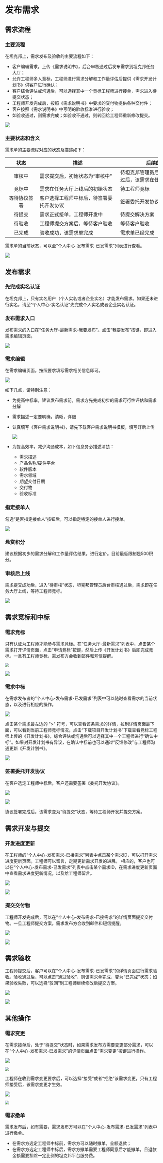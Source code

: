 # 发布需求 

## 需求流程

### 主要流程

在坦克邦上，需求发布及验收的主要流程如下：

- 客户编辑需求，上传《需求说明书》，后台审核通过后发布需求到坦克邦任务大厅；
- 允许工程师多人竞标，工程师进行需求分解和工作量评估后提供《需求开发计划书》供客户进行确认；
- 客户综合评估或沟通后，可以选择其中一个竞标工程师进行接单，需求进入待提交状态；
- 工程师开发完成后，按照《需求说明书》中要求的交付物提供各种交付件；
- 客户按照《需求说明书》中写明的验收标准进行验收；
- 如验收通过，则需求完成；如验收不通过，则转回给工程师重新修改提交。

![](request.assets/xuqiuliucheng.png)



### 主要状态和含义

需求单的主要流程对应的状态及描述如下：

| <span style="display:inline-block;width:90px">状态</span> | <span style="display:inline-block;width:250px">描述</span> | <span style="display:inline-block;width:250px">后续的操作</span> | <span style="display:inline-block;width:100px">Owner</span> |
| :-------------------------------------------------------: | ---------------------------------------------------------- | ------------------------------------------------------------ | ----------------------------------------------------------- |
|                          审核中                           | 需求提交后，初始状态为“审核中”                             | 待坦克邦管理员后台审核，审核通过后，该需求在任务大厅上线     | 坦克邦管理员                                                |
|                          竞标中                           | 需求在任务大厅上线后的初始状态                             | 待工程师竞标                                                 | 工程师                                                      |
|                       等待协议签署                        | 客户选择工程师中标后，待签署委托开发协议                   | 签署委托开发协议                                             | 客户                                                        |
|                          待提交                           | 需求正式接单，工程师开发中                                 | 待提交解决方案                                               | 工程师                                                      |
|                          待验收                           | 工程师提交方案后，等待客户验收                             | 等待客户验收                                                 | 客户                                                        |
|                          已完成                           | 验收成功，该需求单完成                                     | 需求单已经完成                                               | 无                                                          |


需求单的当前状态，可以至“个人中心-发布需求-已发需求”列表进行查看。

![](request.assets/xuqiuzhuangtai.png)



## 发布需求 

### 先完成实名认证

在坦克邦上，只有实名用户（个人实名或者企业实名）才能发布需求。如果还未进行实名，请至“个人中心-实名认证”先完成个人实名或者企业实名认证。



### 发布需求入口

发布需求的入口在“任务大厅-最新需求-我要发布”。点击“我要发布”按键，即进入需求编辑页面。

![](request.assets/fabuxuqiu.png)



### 需求编辑

在需求编辑页面，按照要求填写需求相关信息即可。

![](request.assets/xuqiubianji.png)

如下几点，请特别注意：

- 为提高中标率，建议发布需求前，需求方先完成初步的需求可行性评估和需求分解

- 需求描述一定要明确，清晰，详细

- 认真填写《客户需求说明书》，请先下载客户需求说明书模板，填写好后上传

  ![](request.assets/xuqiushuomingshu.png)

- 为提高效率，减少沟通成本，如下信息务必描述清楚：

  - 需求描述
  - 产品名称/硬件平台
  - 软件版本
  - 需求领域
  - 期望交付日期
  - 交付物
  - 验收标准


### 指定接单人

勾选“是否指定接单人”按钮后，可以指定特定的接单人进行接单。

![](request.assets/zhidingjdr.png)



### 悬赏积分

建议根据初步的需求分解和工作量评估结果，进行定价。目前最低限制是500积分。



### 审核后上线

需求提交成功后，进入“待审核”状态，坦克邦管理员后台审核通过后，需求即在任务大厅上线，等待工程师竞标。

![](request.assets/jingbiao.png)



## 需求竞标和中标

### 需求竞标

只有认证为工程师才能参与需求竞标。在“任务大厅-最新需求”列表中，点击某个需求打开详情页面，点击“申请竞标”按键，然后上传《开发计划书》后即完成竞标。一旦有工程师竞标，需发布方会收到邮件和短信提醒。

<img src="ts_userguide.assets/shenqingjingbiao.png" style="zoom:75%;" />

![](request.assets/jihuashu.png)



### 需求中标

在需求发布者的“个人中心-发布需求-已发需求”列表中可以随时查看需求的当前状态，以及进行相应的操作。

![](request.assets/zhongbiao1.png)



点击某个需求最左边的 ">" 符号，可以查看该条需求的详情，拉到详情页面最下面，可以看到当前工程师竞标情况，点击“下载项目开发计划书”下载查看竞标工程师上传的《开发计划书》，综合评估或沟通后可以选择其中一个工程师进行“确认中标”。如果对开发计划书有异议，在确认中标前也可以通过“反馈修改”与工程师沟通更新《开发计划书》。

![](request.assets/zhongbiao2.png)



### 签署委托开发协议

在客户选定工程师中标后，客户还需要签署《委托开发协议》。

![](request.assets/xieyi1.png)

![](request.assets/xieyi2.png)

协议签署完成后，该需求变为“待提交”状态，等待工程师开发并提交方案。



## 需求开发与提交

### 开发进度更新

在工程师的“个人中心-发布需求-已接需求”列表中点击某个需求ID，可以打开需求进度更新页面。工程师可以留言，定期更新需求开发的进展。
相应的，客户也可以在“个人中心-发布需求-已发需求”列表中点击某个需求ID，在需求进度更新页面中查看需求进度更新情况，以及给工程师留言。

![](request.assets/xuqiutijiao1.png)

![](request.assets/xuqiutijiao2.png)



### 提交交付物

工程师开发完成后，可以在“个人中心-发布需求-已接需求”的详情页面提交交付物。一旦工程师提交方案，需求发布方会收到邮件和短信提醒。

![](request.assets/xuqiutijiao3.png)

![](request.assets/xuqiutijiao4.png)



## 需求验收

工程师提交后，客户可以在“个人中心-发布需求-已发需求”的详情页面进行需求验收。验收通过后，可以点击“通过验收”，则该需求单完成，变为“已完成”状态；如果验收失败，可以选择“驳回”到工程师继续修改后提交方案。

![](request.assets/xuqiuyanshou1.png)

![](request.assets/xuqiuyanshou2.png)



## 其他操作 

### 需求变更

在需求接单后，处于“待提交”状态时，如果需求发布方需要变更部分需求，可以在“个人中心-发布需求-已发需求”的详情页面点击“需求变更”按键进行操作。

![](request.assets/xuqiubiangeng2.png)

<img src="ts_userguide.assets/xuqiubiangeng3.png" style="zoom:75%;" />



工程师在收到需求变更要求后，可以选择“接受”或者“拒绝”该需求变更，只有工程师接受后，该需求变更才生效。

![](request.assets/xuqiubiangeng4.png)

<img src="ts_userguide.assets/xuqiubiangeng5.png" style="zoom:75%;" />



### 需求撤单

需求发布后，如有需要，需求发布方可以在“个人中心-发布需求-已发需求”列表中进行撤单。

- 在需求方选定工程师中标前，需求方可以随时撤单，全额退款；
- 在需求方选定工程师中标后，需求方撤单需要工程师同意后才能撤单，且退款金额需要扣除一定比例的坦克邦平台服务费。


